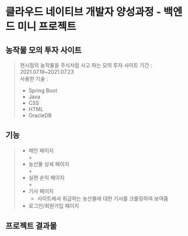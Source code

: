 # 클라우드 네이티브 개발자 양성과정 - 백엔드 미니 프로젝트

## 농작물 모의 투자 사이트
> 현시점의 농작물을 주식처럼 사고 파는 모의 투자 사이트
> 기간 : 2021.07.19~2021.07.23  
> 사용한 기술 : 
>* Spring Boot  
>* Java 
>* CSS  
>* HTML
>* OracleDB

## 기능
> * 메인 페이지  
>   +  
> * 농산물 상세 페이지  
>   + 
> * 실현 손익 페이지  
>   + 
> * 기사 페이지  
>   + 사이트에서 취급하는 농산물에 대한 기사를 크롤링하여 보여줌
> * 로그인/회원가입 페이지
  
## 프로젝트 결과물
